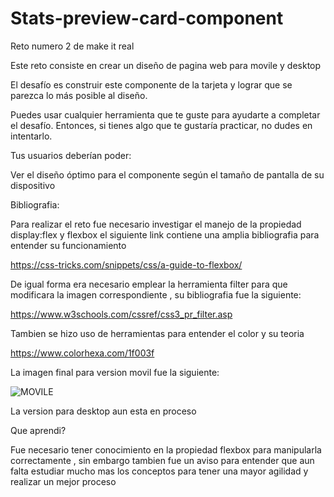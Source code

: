 # Stats-preview-card-component

Reto numero 2 de make it real 

Este reto consiste en crear un diseño de pagina web para movile y desktop 



El desafío es construir este componente de la tarjeta y lograr que se parezca lo más posible al diseño.

Puedes usar cualquier herramienta que te guste para ayudarte a completar el desafío. Entonces, si tienes algo que te gustaría practicar, no dudes en intentarlo.

Tus usuarios deberían poder:

Ver el diseño óptimo para el componente según el tamaño de pantalla de su dispositivo

Bibliografia:

Para realizar el reto fue necesario investigar el manejo de la propiedad display:flex y flexbox el siguiente link contiene una amplia bibliografia para entender su funcionamiento

https://css-tricks.com/snippets/css/a-guide-to-flexbox/

De igual forma era necesario emplear la herramienta filter para que modificara la imagen correspondiente , su bibliografia fue la siguiente:

https://www.w3schools.com/cssref/css3_pr_filter.asp

Tambien se hizo uso de herramientas para entender el color y su teoria 

https://www.colorhexa.com/1f003f

La imagen final para version movil fue la siguiente: 


![MOVILE](https://user-images.githubusercontent.com/79812118/195470293-ab4f025e-8b19-492f-b39a-ebaaab710caa.jpg)

La version para desktop aun esta en proceso 

Que aprendi? 

Fue necesario tener conocimiento en la propiedad flexbox para manipularla correctamente , sin embargo tambien fue un aviso para entender que aun falta estudiar mucho mas los conceptos para tener una mayor agilidad y realizar un mejor proceso 
